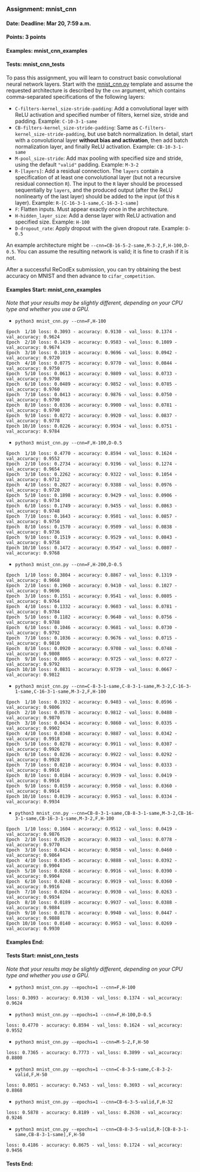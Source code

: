 ### Assignment: mnist_cnn
#### Date: Deadline: Mar 20, 7:59 a.m.
#### Points: 3 points
#### Examples: mnist_cnn_examples
#### Tests: mnist_cnn_tests

To pass this assignment, you will learn to construct basic convolutional
neural network layers. Start with the
[mnist_cnn.py](https://github.com/ufal/npfl114/tree/master/labs/04/mnist_cnn.py)
template and assume the requested architecture is described by the `cnn`
argument, which contains comma-separated specifications of the following layers:
- `C-filters-kernel_size-stride-padding`: Add a convolutional layer with ReLU
  activation and specified number of filters, kernel size, stride and padding.
  Example: `C-10-3-1-same`
- `CB-filters-kernel_size-stride-padding`: Same as
  `C-filters-kernel_size-stride-padding`, but use batch normalization.
  In detail, start with a convolutional layer **without bias and activation**,
  then add batch normalization layer, and finally ReLU activation.
  Example: `CB-10-3-1-same`
- `M-pool_size-stride`: Add max pooling with specified size and stride, using
  the default `"valid"` padding.
  Example: `M-3-2`
- `R-[layers]`: Add a residual connection. The `layers` contain a specification
  of at least one convolutional layer (but not a recursive residual connection `R`).
  The input to the `R` layer should be processed sequentially by `layers`, and the
  produced output (after the ReLU nonlinearty of the last layer) should be added
  to the input (of this `R` layer).
  Example: `R-[C-16-3-1-same,C-16-3-1-same]`
- `F`: Flatten inputs. Must appear exactly once in the architecture.
- `H-hidden_layer_size`: Add a dense layer with ReLU activation and specified
  size. Example: `H-100`
- `D-dropout_rate`: Apply dropout with the given dropout rate. Example: `D-0.5`

An example architecture might be `--cnn=CB-16-5-2-same,M-3-2,F,H-100,D-0.5`.
You can assume the resulting network is valid; it is fine to crash if it is not.

After a successful ReCodEx submission, you can try obtaining the best accuracy
on MNIST and then advance to `cifar_competition`.

#### Examples Start: mnist_cnn_examples
_Note that your results may be slightly different, depending on your CPU type and whether you use a GPU._
- `python3 mnist_cnn.py --cnn=F,H-100`
```
Epoch  1/10 loss: 0.3093 - accuracy: 0.9130 - val_loss: 0.1374 - val_accuracy: 0.9624
Epoch  2/10 loss: 0.1439 - accuracy: 0.9583 - val_loss: 0.1089 - val_accuracy: 0.9674
Epoch  3/10 loss: 0.1019 - accuracy: 0.9696 - val_loss: 0.0942 - val_accuracy: 0.9720
Epoch  4/10 loss: 0.0775 - accuracy: 0.9770 - val_loss: 0.0844 - val_accuracy: 0.9750
Epoch  5/10 loss: 0.0613 - accuracy: 0.9809 - val_loss: 0.0733 - val_accuracy: 0.9798
Epoch  6/10 loss: 0.0489 - accuracy: 0.9852 - val_loss: 0.0785 - val_accuracy: 0.9760
Epoch  7/10 loss: 0.0413 - accuracy: 0.9876 - val_loss: 0.0750 - val_accuracy: 0.9790
Epoch  8/10 loss: 0.0336 - accuracy: 0.9900 - val_loss: 0.0781 - val_accuracy: 0.9790
Epoch  9/10 loss: 0.0272 - accuracy: 0.9920 - val_loss: 0.0837 - val_accuracy: 0.9778
Epoch 10/10 loss: 0.0226 - accuracy: 0.9934 - val_loss: 0.0751 - val_accuracy: 0.9784
```
- `python3 mnist_cnn.py --cnn=F,H-100,D-0.5`
```
Epoch  1/10 loss: 0.4770 - accuracy: 0.8594 - val_loss: 0.1624 - val_accuracy: 0.9552
Epoch  2/10 loss: 0.2734 - accuracy: 0.9196 - val_loss: 0.1274 - val_accuracy: 0.9654
Epoch  3/10 loss: 0.2262 - accuracy: 0.9322 - val_loss: 0.1054 - val_accuracy: 0.9712
Epoch  4/10 loss: 0.2027 - accuracy: 0.9388 - val_loss: 0.0976 - val_accuracy: 0.9720
Epoch  5/10 loss: 0.1898 - accuracy: 0.9429 - val_loss: 0.0906 - val_accuracy: 0.9734
Epoch  6/10 loss: 0.1749 - accuracy: 0.9455 - val_loss: 0.0863 - val_accuracy: 0.9748
Epoch  7/10 loss: 0.1643 - accuracy: 0.9501 - val_loss: 0.0857 - val_accuracy: 0.9750
Epoch  8/10 loss: 0.1570 - accuracy: 0.9509 - val_loss: 0.0838 - val_accuracy: 0.9736
Epoch  9/10 loss: 0.1519 - accuracy: 0.9529 - val_loss: 0.0843 - val_accuracy: 0.9758
Epoch 10/10 loss: 0.1472 - accuracy: 0.9547 - val_loss: 0.0807 - val_accuracy: 0.9768
```
- `python3 mnist_cnn.py --cnn=F,H-200,D-0.5`
```
Epoch  1/10 loss: 0.3804 - accuracy: 0.8867 - val_loss: 0.1319 - val_accuracy: 0.9668
Epoch  2/10 loss: 0.1960 - accuracy: 0.9410 - val_loss: 0.1027 - val_accuracy: 0.9696
Epoch  3/10 loss: 0.1551 - accuracy: 0.9541 - val_loss: 0.0805 - val_accuracy: 0.9764
Epoch  4/10 loss: 0.1332 - accuracy: 0.9603 - val_loss: 0.0781 - val_accuracy: 0.9784
Epoch  5/10 loss: 0.1182 - accuracy: 0.9640 - val_loss: 0.0756 - val_accuracy: 0.9788
Epoch  6/10 loss: 0.1046 - accuracy: 0.9681 - val_loss: 0.0730 - val_accuracy: 0.9792
Epoch  7/10 loss: 0.1036 - accuracy: 0.9676 - val_loss: 0.0715 - val_accuracy: 0.9810
Epoch  8/10 loss: 0.0920 - accuracy: 0.9708 - val_loss: 0.0748 - val_accuracy: 0.9808
Epoch  9/10 loss: 0.0865 - accuracy: 0.9725 - val_loss: 0.0727 - val_accuracy: 0.9792
Epoch 10/10 loss: 0.0831 - accuracy: 0.9739 - val_loss: 0.0667 - val_accuracy: 0.9812
```
- `python3 mnist_cnn.py --cnn=C-8-3-1-same,C-8-3-1-same,M-3-2,C-16-3-1-same,C-16-3-1-same,M-3-2,F,H-100`
```
Epoch  1/10 loss: 0.1932 - accuracy: 0.9403 - val_loss: 0.0596 - val_accuracy: 0.9806
Epoch  2/10 loss: 0.0578 - accuracy: 0.9812 - val_loss: 0.0488 - val_accuracy: 0.9870
Epoch  3/10 loss: 0.0434 - accuracy: 0.9860 - val_loss: 0.0335 - val_accuracy: 0.9902
Epoch  4/10 loss: 0.0348 - accuracy: 0.9887 - val_loss: 0.0342 - val_accuracy: 0.9918
Epoch  5/10 loss: 0.0278 - accuracy: 0.9911 - val_loss: 0.0307 - val_accuracy: 0.9926
Epoch  6/10 loss: 0.0236 - accuracy: 0.9922 - val_loss: 0.0292 - val_accuracy: 0.9928
Epoch  7/10 loss: 0.0210 - accuracy: 0.9934 - val_loss: 0.0333 - val_accuracy: 0.9916
Epoch  8/10 loss: 0.0184 - accuracy: 0.9939 - val_loss: 0.0419 - val_accuracy: 0.9916
Epoch  9/10 loss: 0.0159 - accuracy: 0.9950 - val_loss: 0.0360 - val_accuracy: 0.9914
Epoch 10/10 loss: 0.0139 - accuracy: 0.9953 - val_loss: 0.0334 - val_accuracy: 0.9934
```
- `python3 mnist_cnn.py --cnn=CB-8-3-1-same,CB-8-3-1-same,M-3-2,CB-16-3-1-same,CB-16-3-1-same,M-3-2,F,H-100`
```
Epoch  1/10 loss: 0.1604 - accuracy: 0.9512 - val_loss: 0.0419 - val_accuracy: 0.9876
Epoch  2/10 loss: 0.0520 - accuracy: 0.9833 - val_loss: 0.0778 - val_accuracy: 0.9770
Epoch  3/10 loss: 0.0424 - accuracy: 0.9858 - val_loss: 0.0460 - val_accuracy: 0.9864
Epoch  4/10 loss: 0.0345 - accuracy: 0.9888 - val_loss: 0.0392 - val_accuracy: 0.9904
Epoch  5/10 loss: 0.0268 - accuracy: 0.9916 - val_loss: 0.0390 - val_accuracy: 0.9904
Epoch  6/10 loss: 0.0248 - accuracy: 0.9919 - val_loss: 0.0360 - val_accuracy: 0.9916
Epoch  7/10 loss: 0.0204 - accuracy: 0.9930 - val_loss: 0.0263 - val_accuracy: 0.9934
Epoch  8/10 loss: 0.0189 - accuracy: 0.9937 - val_loss: 0.0388 - val_accuracy: 0.9884
Epoch  9/10 loss: 0.0178 - accuracy: 0.9940 - val_loss: 0.0447 - val_accuracy: 0.9888
Epoch 10/10 loss: 0.0140 - accuracy: 0.9953 - val_loss: 0.0269 - val_accuracy: 0.9930
```
#### Examples End:
#### Tests Start: mnist_cnn_tests
_Note that your results may be slightly different, depending on your CPU type and whether you use a GPU._
- `python3 mnist_cnn.py --epochs=1 --cnn=F,H-100`
```
loss: 0.3093 - accuracy: 0.9130 - val_loss: 0.1374 - val_accuracy: 0.9624
```
- `python3 mnist_cnn.py --epochs=1 --cnn=F,H-100,D-0.5`
```
loss: 0.4770 - accuracy: 0.8594 - val_loss: 0.1624 - val_accuracy: 0.9552
```
- `python3 mnist_cnn.py --epochs=1 --cnn=M-5-2,F,H-50`
```
loss: 0.7365 - accuracy: 0.7773 - val_loss: 0.3899 - val_accuracy: 0.8800
```
- `python3 mnist_cnn.py --epochs=1 --cnn=C-8-3-5-same,C-8-3-2-valid,F,H-50`
```
loss: 0.8051 - accuracy: 0.7453 - val_loss: 0.3693 - val_accuracy: 0.8868
```
- `python3 mnist_cnn.py --epochs=1 --cnn=CB-6-3-5-valid,F,H-32`
```
loss: 0.5878 - accuracy: 0.8189 - val_loss: 0.2638 - val_accuracy: 0.9246
```
- `python3 mnist_cnn.py --epochs=1 --cnn=CB-8-3-5-valid,R-[CB-8-3-1-same,CB-8-3-1-same],F,H-50`
```
loss: 0.4186 - accuracy: 0.8675 - val_loss: 0.1724 - val_accuracy: 0.9456
```
#### Tests End:
